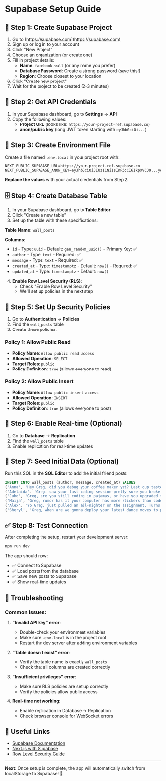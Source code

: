 # Supabase Setup Guide

## 🚀 Step 1: Create Supabase Project

1. Go to [https://supabase.com](https://supabase.com)
2. Sign up or log in to your account
3. Click "New Project"
4. Choose an organization (or create one)
5. Fill in project details:
   - **Name**: `facebook-wall` (or any name you prefer)
   - **Database Password**: Create a strong password (save this!)
   - **Region**: Choose closest to your location
6. Click "Create new project"
7. Wait for the project to be created (2-3 minutes)

## 🔧 Step 2: Get API Credentials

1. In your Supabase dashboard, go to **Settings** → **API**
2. Copy the following values:
   - **Project URL** (looks like: `https://your-project-ref.supabase.co`)
   - **anon/public key** (long JWT token starting with `eyJhbGciOi...`)

## 📝 Step 3: Create Environment File

Create a file named `.env.local` in your project root with:

```env
NEXT_PUBLIC_SUPABASE_URL=https://your-project-ref.supabase.co
NEXT_PUBLIC_SUPABASE_ANON_KEY=eyJhbGciOiJIUzI1NiIsInR5cCI6IkpXVCJ9...your_anon_key_here
```

**Replace the values** with your actual credentials from Step 2.

## 🗄️ Step 4: Create Database Table

1. In your Supabase dashboard, go to **Table Editor**
2. Click "Create a new table"
3. Set up the table with these specifications:

**Table Name**: `wall_posts`

**Columns**:
- `id` - Type: `uuid` - Default: `gen_random_uuid()` - Primary Key: ✅
- `author` - Type: `text` - Required: ✅
- `message` - Type: `text` - Required: ✅
- `created_at` - Type: `timestamptz` - Default: `now()` - Required: ✅
- `updated_at` - Type: `timestamptz` - Default: `now()`

4. **Enable Row Level Security (RLS)**:
   - Check "Enable Row Level Security"
   - We'll set up policies in the next step

## 🔐 Step 5: Set Up Security Policies

1. Go to **Authentication** → **Policies**
2. Find the `wall_posts` table
3. Create these policies:

### Policy 1: Allow Public Read
- **Policy Name**: `Allow public read access`
- **Allowed Operation**: `SELECT`
- **Target Roles**: `public`
- **Policy Definition**: `true` (allows everyone to read)

### Policy 2: Allow Public Insert
- **Policy Name**: `Allow public insert access`
- **Allowed Operation**: `INSERT`
- **Target Roles**: `public`
- **Policy Definition**: `true` (allows everyone to post)

## 📱 Step 6: Enable Real-time (Optional)

1. Go to **Database** → **Replication**
2. Find the `wall_posts` table
3. Enable replication for real-time updates

## 🌱 Step 7: Seed Initial Data (Optional)

Run this SQL in the **SQL Editor** to add the initial friend posts:

```sql
INSERT INTO wall_posts (author, message, created_at) VALUES
('Anna', 'Hey Greg, did you debug your coffee maker yet? Last cup tasted like JavaScript errors.', NOW() - INTERVAL '2 hours'),
('Adelaida', 'Greg, saw your last coding session—pretty sure you broke Stack Overflow again! 🔥', NOW() - INTERVAL '3 hours'),
('Juho', 'Greg, are you still coding in pajamas, or have you upgraded to full-time sweatpants mode?', NOW() - INTERVAL '5 hours'),
('Maija', 'Greg, rumor has it your computer has more stickers than code running on it. Confirm?', NOW() - INTERVAL '1 day'),
('Alex', 'Yo Greg, just pulled an all-nighter on the assignment. Turns out sleep deprivation doesn''t improve coding skills. Weird!', NOW() - INTERVAL '2 days'),
('Sheryl', 'Greg, when are we gonna deploy your latest dance moves to production? #AgileDancer', NOW() - INTERVAL '3 days');
```

## ✅ Step 8: Test Connection

After completing the setup, restart your development server:

```bash
npm run dev
```

The app should now:
- ✅ Connect to Supabase
- ✅ Load posts from the database
- ✅ Save new posts to Supabase
- ✅ Show real-time updates

## 🚨 Troubleshooting

### Common Issues:

1. **"Invalid API key" error**:
   - Double-check your environment variables
   - Make sure `.env.local` is in the project root
   - Restart the dev server after adding environment variables

2. **"Table doesn't exist" error**:
   - Verify the table name is exactly `wall_posts`
   - Check that all columns are created correctly

3. **"Insufficient privileges" error**:
   - Make sure RLS policies are set up correctly
   - Verify the policies allow public access

4. **Real-time not working**:
   - Enable replication in Database → Replication
   - Check browser console for WebSocket errors

## 🔗 Useful Links

- [Supabase Documentation](https://supabase.com/docs)
- [Next.js with Supabase](https://supabase.com/docs/guides/getting-started/quickstarts/nextjs)
- [Row Level Security Guide](https://supabase.com/docs/guides/auth/row-level-security)

---

**Next**: Once setup is complete, the app will automatically switch from localStorage to Supabase! 🎉 